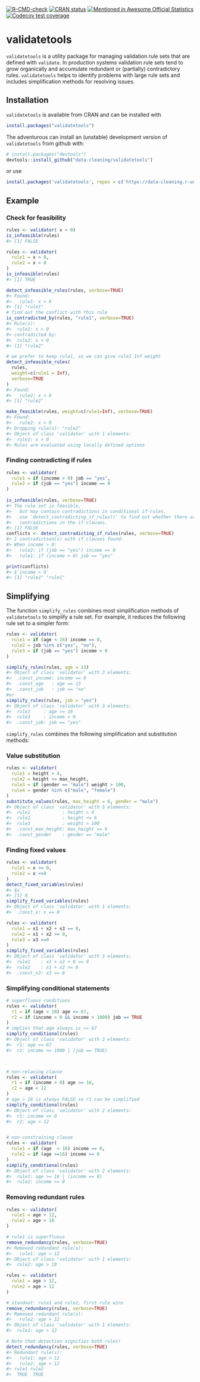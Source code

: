 
<!-- README.md is generated from README.Rmd. Please edit that file -->

<!-- badges: start -->

[![R-CMD-check](https://github.com/data-cleaning/validatetools/actions/workflows/R-CMD-check.yaml/badge.svg)](https://github.com/data-cleaning/validatetools/actions/workflows/R-CMD-check.yaml)
[![CRAN
status](https://www.r-pkg.org/badges/version/validatetools)](https://CRAN.R-project.org/package=validatetools)
[![Mentioned in Awesome Official
Statistics](https://awesome.re/mentioned-badge.svg)](http://www.awesomeofficialstatistics.org)
[![Codecov test
coverage](https://codecov.io/gh/data-cleaning/validatetools/graph/badge.svg)](https://app.codecov.io/gh/data-cleaning/validatetools)
<!-- badges: end -->

# validatetools

`validatetools` is a utility package for managing validation rule sets
that are defined with `validate`. In production systems validation rule
sets tend to grow organically and accumulate redundant or (partially)
contradictory rules. `validatetools` helps to identify problems with
large rule sets and includes simplification methods for resolving
issues.

## Installation

`validatetools` is available from CRAN and can be installed with

``` r
install.packages("validatetools")
```

The adventurous can install an (unstable) development version of
`validatetools` from github with:

``` r
# install.packages("devtools")
devtools::install_github("data-cleaning/validatetools")
```

or use

``` r
install.packages('validatetools', repos = c('https://data-cleaning.r-universe.dev', 'https://cloud.r-project.org'))
```

## Example

### Check for feasibility

``` r
rules <- validator( x > 0)
is_infeasible(rules)
#> [1] FALSE

rules <- validator(
  rule1 = x > 0,
  rule2 = x < 0
)
is_infeasible(rules)
#> [1] TRUE

detect_infeasible_rules(rules, verbose=TRUE)
#> Found: 
#>   rule1: x > 0
#> [1] "rule1"
# find out the conflict with this rule
is_contradicted_by(rules, "rule1", verbose=TRUE)
#> Rule(s): 
#>  rule1: x > 0
#> contradicted by:
#>  rule2: x < 0
#> [1] "rule2"

# we prefer to keep rule1, so we can give rule1 Inf weight
detect_infeasible_rules(
  rules, 
  weight=c(rule1 = Inf), 
  verbose=TRUE
)
#> Found: 
#>   rule2: x < 0
#> [1] "rule2"

make_feasible(rules, weight=c(rule1=Inf), verbose=TRUE)
#> Found: 
#>   rule2: x < 0
#> Dropping rule(s): "rule2"
#> Object of class 'validator' with 1 elements:
#>  rule1: x > 0
#> Rules are evaluated using locally defined options
```

### Finding contradicting if rules

``` r
rules <- validator(
  rule1 = if (income > 0) job == "yes",
  rule2 = if (job == "yes") income == 0
)
    
is_infeasible(rules, verbose=TRUE)
#> The rule set is feasible,
#>   but may contain contradictions in conditional if-rules.
#>   use `detect_contradicting_if_rules()` to find out whether there are 
#>   contradictions in the if-clauses.
#> [1] FALSE
conflicts <- detect_contradicting_if_rules(rules, verbose=TRUE)
#> 1 contradiction(s) with if clauses found:
#> When income > 0:
#>   rule2: if (job == "yes") income == 0
#>   rule1: if (income > 0) job == "yes"
```

``` r
print(conflicts)
#> $`income > 0`
#> [1] "rule2" "rule1"
```

## Simplifying

The function `simplify_rules` combines most simplification methods of
`validatetools` to simplify a rule set. For example, it reduces the
following rule set to a simpler form:

``` r
rules <- validator(
  rule1 = if (age < 16) income == 0,
  rule2 = job %in% c("yes", "no"),
  rule3 = if (job == "yes") income > 0
)

simplify_rules(rules, age = 13)
#> Object of class 'validator' with 3 elements:
#>  .const_income: income == 0
#>  .const_age   : age == 13
#>  .const_job   : job == "no"
#or 
simplify_rules(rules, job = "yes")
#> Object of class 'validator' with 3 elements:
#>  rule1     : age >= 16
#>  rule3     : income > 0
#>  .const_job: job == "yes"
```

`simplify_rules` combines the following simplification and substitution
methods:

### Value substitution

``` r
rules <- validator( 
  rule1 = height > 4,
  rule2 = height <= max_height,
  rule3 = if (gender == "male") weight > 100,
  rule4 = gender %in% c("male", "female")
)
substitute_values(rules, max_height = 6, gender = "male")
#> Object of class 'validator' with 5 elements:
#>  rule1            : height > 4
#>  rule2            : height <= 6
#>  rule3            : weight > 100
#>  .const_max_height: max_height == 6
#>  .const_gender    : gender == "male"
```

### Finding fixed values

``` r
rules <- validator( 
  rule1 = x >= 0, 
  rule2 = x <=0
)
detect_fixed_variables(rules)
#> $x
#> [1] 0
simplify_fixed_variables(rules)
#> Object of class 'validator' with 1 elements:
#>  .const_x: x == 0

rules <- validator(
  rule1 = x1 + x2 + x3 == 0,
  rule2 = x1 + x2 >= 0,
  rule3 = x3 >=0
)
simplify_fixed_variables(rules)
#> Object of class 'validator' with 3 elements:
#>  rule1    : x1 + x2 + 0 == 0
#>  rule2    : x1 + x2 >= 0
#>  .const_x3: x3 == 0
```

### Simplifying conditional statements

``` r
# superfluous conditions
rules <- validator(
  r1 = if (age > 18) age <= 67,
  r2 = if (income > 0 && income > 1000) job == TRUE 
)
# implies that age always is <= 67
simplify_conditional(rules)
#> Object of class 'validator' with 2 elements:
#>  r1: age <= 67
#>  r2: income <= 1000 | (job == TRUE)



# non-relaxing clause
rules <- validator( 
  r1 = if (income > 0) age >= 16,
  r2 = age < 12
)
# age > 16 is always FALSE so r1 can be simplified
simplify_conditional(rules)
#> Object of class 'validator' with 2 elements:
#>  r1: income <= 0
#>  r2: age < 12


# non-constraining clause
rules <- validator( 
  rule1 = if (age  < 16) income == 0,
  rule2 = if (age >=16) income >= 0
)
simplify_conditional(rules)
#> Object of class 'validator' with 2 elements:
#>  rule1: age >= 16 | (income == 0)
#>  rule2: income >= 0
```

### Removing redundant rules

``` r
rules <- validator(
  rule1 = age > 12,
  rule2 = age > 18
)

# rule1 is superfluous
remove_redundancy(rules, verbose=TRUE)
#> Removed redundant rule(s):
#>   rule1: age > 12
#> Object of class 'validator' with 1 elements:
#>  rule2: age > 18

rules <- validator(
  rule1 = age > 12,
  rule2 = age > 12
)

# standout: rule1 and rule2, first rule wins
remove_redundancy(rules, verbose=TRUE)
#> Removed redundant rule(s):
#>   rule2: age > 12
#> Object of class 'validator' with 1 elements:
#>  rule1: age > 12

# Note that detection signifies both rules!
detect_redundancy(rules, verbose=TRUE)
#> Redundant rule(s):
#>   rule1: age > 12
#>   rule2: age > 12
#> rule1 rule2 
#>  TRUE  TRUE
```
